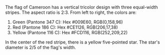 The flag of Cameroon has a vertical tricolor design with three equal-width stripes. The aspect ratio is 2:3. From left to right, the colors are:

1. Green (Pantone 347 C): Hex #009E60, RGB(0,158,96)
2. Red (Pantone 186 C): Hex #CE1126, RGB(206,17,38)
3. Yellow (Pantone 116 C): Hex #FCD116, RGB(252,209,22)

In the center of the red stripe, there is a yellow five-pointed star. The star's diameter is 2/5 of the flag's width.